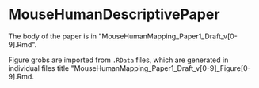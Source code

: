 # MouseHumanDescriptivePaper

The body of the paper is in "MouseHumanMapping_Paper1_Draft_v\[0-9\].Rmd".

Figure grobs are imported from `.RData` files, which are generated in individual files title "MouseHumanMapping_Paper1_Draft_v\[0-9\]_Figure\[0-9\]<n>.Rmd. 
